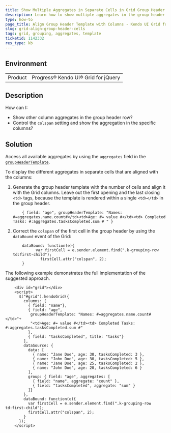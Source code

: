 ```yaml
---
title: Show Multiple Aggregates in Separate Cells in Grid Group Header
description: Learn how to show multiple aggregates in the group header of a Kendo UI Grid and align them with the Grid columns.
type: how-to
page_title: Align Group Header Template with Columns - Kendo UI Grid for jQuery
slug: grid-align-group-header-cells
tags: grid, grouping, aggregates, template
ticketid: 1142332
res_type: kb
---
```


## Environment

<table>
 <tr>
  <td>Product</td>
  <td>Progress® Kendo UI® Grid for jQuery</td> 
 </tr>
</table>


## Description

How can I:
* Show other column aggregates in the group header row?
* Control the `colspan` setting and show the aggregation in the specific columns?

## Solution

Access all available aggregates by using the `aggregates` field in the [`groupHeaderTemplate`](/api/javascript/ui/grid/configuration/columns.groupheadertemplate).

To display the different aggregates in separate cells that are aligned with the columns:

1. Generate the group header template with the number of cells and align it with the Grid columns. Leave out the first opening and the last closing `<td>` tags, because the template is rendered within a single `<td></td>` in the group header.

  	```
  	    { field: "age", groupHeaderTemplate: "Names: #=aggregates.name.count#</td><td>Age: #= value #</td><td> Completed Tasks: #:aggregates.tasksCompleted.sum # " }
  	```

1. Correct the `colspan` of the first cell in the group header by using the `dataBound` event of the Grid:

  	```
  	    dataBound: function(e){
              var firstCell = e.sender.element.find(".k-grouping-row td:first-child");
    	        firstCell.attr("colspan", 2);
  	    }
  	```

The following example demonstrates the full implementation of the suggested approach.

```dojo
    <div id="grid"></div>
    <script>
      $("#grid").kendoGrid({
        columns: [
          { field: "name"},
          { field: "age",
           groupHeaderTemplate: "Names: #=aggregates.name.count#</td>"+
           "<td>Age: #= value #</td><td> Completed Tasks: #:aggregates.tasksCompleted.sum #"
          },
          { field: "tasksCompleted", title: "tasks"}
        ],
        dataSource: {
          data: [
            { name: "Jane Doe", age: 30, tasksCompleted: 3 },
            { name: "John Doe", age: 30, tasksCompleted: 5 },
            { name: "Jane Doe", age: 25, tasksCompleted: 2 },
            { name: "John Doe", age: 20, tasksCompleted: 6 }
          ],
          group: { field: "age", aggregates: [
            { field: "name", aggregate: "count" },
            { field: "tasksCompleted", aggregate: "sum" }
          ]}
        },
        dataBound: function(e){
          var firstCell = e.sender.element.find(".k-grouping-row td:first-child");
          firstCell.attr("colspan", 2);
        }
      });
    </script>
```
